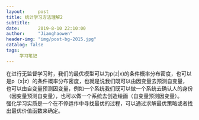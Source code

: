 ```yaml
---
layout:     post
title: 统计学习方法理解2
subtitle:   
date:       2019-8-10 22:10:00
author:     "Jianghaowen"
header-img: "img/post-bg-2015.jpg"
catalog: false
tags:
     学习笔记
---
```

  在进行无监督学习时，我们的最优模型可以为p(z|x)的条件概率分布密度，也可以是p（x|z）的条件概率分布密度，也就是说我们既可以由因变量去预测自变量，也可以由自变量预测因变量，例如一个系统我们既可以做一个系统去确认人的身份（因变量预测自变量），也可以做一个系统去创造绘画（自变量预测因变量）。            
  强化学习实质是一个在不停运作中寻找最优的过程，可以通过求解最优策略或者找出最优价值函数来确定。
